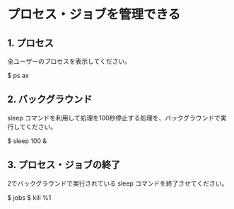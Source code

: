 # プロセス・ジョブを管理できる

## 1. プロセス

全ユーザーのプロセスを表示してください。

$ ps ax

## 2. バックグラウンド

sleep コマンドを利用して処理を100秒停止する処理を、バックグラウンドで実行してください。

$ sleep 100 &


## 3. プロセス・ジョブの終了

2でバックグラウンドで実行されている sleep コマンドを終了させてください。

$ jobs
$ kill %1
